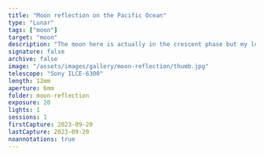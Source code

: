```yaml
---
title: "Moon reflection on the Pacific Ocean"
type: "Lunar"
tags: ["moon"]
target: "moon"
description: "The moon here is actually in the crescent phase but my longer exposure is washed out in light so I could highlight the reflection cast over Gull Rock near Otter Rock, Oregon."
signature: false
archive: false
image: "/assets/images/gallery/moon-reflection/thumb.jpg"
telescope: "Sony ILCE-6300"
length: 12mm
aperture: 6mm
folder: moon-reflection
exposure: 20
lights: 1
sessions: 1
firstCapture: 2023-09-20
lastCapture: 2023-09-20
noannotations: true
---
```

